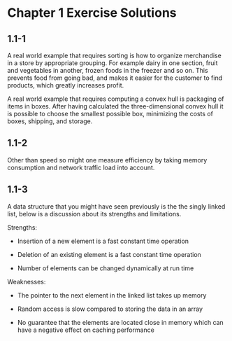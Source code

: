 # Chapter 1 Exercise Solutions

## 1.1-1

A real world example that requires sorting is how to organize merchandise in a store by appropriate grouping. For example dairy in one section, fruit and vegetables in another, frozen foods in the freezer and so on. This prevents food from going bad, and makes it easier for the customer to find products, which greatly increases profit.

A real world example that requires computing a convex hull is packaging of items in boxes. After having calculated the three-dimensional convex hull it is possible to choose the smallest possible box, minimizing the costs of boxes, shipping, and storage.

## 1.1-2

Other than speed so might one measure efficiency by taking memory consumption and network traffic load into account.

## 1.1-3

A data structure that you might have seen previously is the the singly linked list, below is a discussion about its strengths and limitations.

Strengths:

- Insertion of a new element is a fast constant time operation

- Deletion of an existing element is a fast constant time operation

- Number of elements can be changed dynamically at run time

Weaknesses:

- The pointer to the next element in the linked list takes up memory

- Random access is slow compared to storing the data in an array

- No guarantee that the elements are located close in memory which can have a negative effect on caching performance
